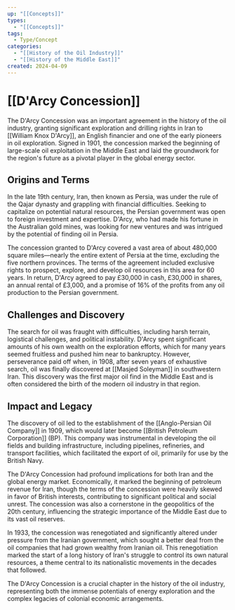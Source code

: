 ```yaml
---
up: "[[Concepts]]"
types:
  - "[[Concepts]]"
tags:
  - Type/Concept
categories:
  - "[[History of the Oil Industry]]"
  - "[[History of the Middle East]]"
created: 2024-04-09
---
```

# [[D'Arcy Concession]]

The D'Arcy Concession was an important agreement in the history of the oil industry, granting significant exploration and drilling rights in Iran to [[William Knox D'Arcy]], an English financier and one of the early pioneers in oil exploration. Signed in 1901, the concession marked the beginning of large-scale oil exploitation in the Middle East and laid the groundwork for the region's future as a pivotal player in the global energy sector.

## Origins and Terms

In the late 19th century, Iran, then known as Persia, was under the rule of the Qajar dynasty and grappling with financial difficulties. Seeking to capitalize on potential natural resources, the Persian government was open to foreign investment and expertise. D'Arcy, who had made his fortune in the Australian gold mines, was looking for new ventures and was intrigued by the potential of finding oil in Persia.

The concession granted to D'Arcy covered a vast area of about 480,000 square miles—nearly the entire extent of Persia at the time, excluding the five northern provinces. The terms of the agreement included exclusive rights to prospect, explore, and develop oil resources in this area for 60 years. In return, D'Arcy agreed to pay £30,000 in cash, £30,000 in shares, an annual rental of £3,000, and a promise of 16% of the profits from any oil production to the Persian government.

## Challenges and Discovery

The search for oil was fraught with difficulties, including harsh terrain, logistical challenges, and political instability. D'Arcy spent significant amounts of his own wealth on the exploration efforts, which for many years seemed fruitless and pushed him near to bankruptcy. However, perseverance paid off when, in 1908, after seven years of exhaustive search, oil was finally discovered at [[Masjed Soleyman]] in southwestern Iran. This discovery was the first major oil find in the Middle East and is often considered the birth of the modern oil industry in that region.

## Impact and Legacy

The discovery of oil led to the establishment of the [[Anglo-Persian Oil Company]] in 1909, which would later become [[British Petroleum Corporation]] (BP). This company was instrumental in developing the oil fields and building infrastructure, including pipelines, refineries, and transport facilities, which facilitated the export of oil, primarily for use by the British Navy.

The D'Arcy Concession had profound implications for both Iran and the global energy market. Economically, it marked the beginning of petroleum revenue for Iran, though the terms of the concession were heavily skewed in favor of British interests, contributing to significant political and social unrest. The concession was also a cornerstone in the geopolitics of the 20th century, influencing the strategic importance of the Middle East due to its vast oil reserves.

In 1933, the concession was renegotiated and significantly altered under pressure from the Iranian government, which sought a better deal from the oil companies that had grown wealthy from Iranian oil. This renegotiation marked the start of a long history of Iran's struggle to control its own natural resources, a theme central to its nationalistic movements in the decades that followed.

The D'Arcy Concession is a crucial chapter in the history of the oil industry, representing both the immense potentials of energy exploration and the complex legacies of colonial economic arrangements.